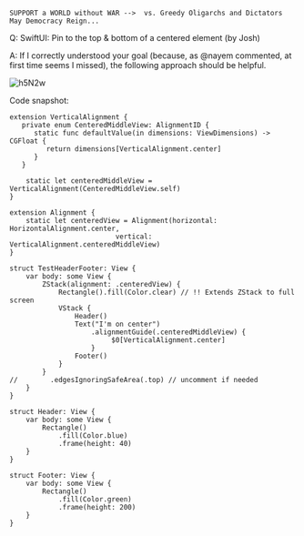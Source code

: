 ```
SUPPORT a WORLD without WAR -->  vs. Greedy Oligarchs and Dictators
May Democracy Reign... 
```

Q: SwiftUI: Pin to the top & bottom of a centered element (by Josh)

A: If I correctly understood your goal (because, as @nayem commented, at first time seems I missed), the following approach should be helpful.

![h5N2w](https://user-images.githubusercontent.com/62171579/173222385-642c1bff-4cc9-4314-8c18-a5f00aa4ffbb.png)

Code snapshot:

    extension VerticalAlignment {
       private enum CenteredMiddleView: AlignmentID {
          static func defaultValue(in dimensions: ViewDimensions) -> CGFloat {
             return dimensions[VerticalAlignment.center]
          }
       }
    
        static let centeredMiddleView = VerticalAlignment(CenteredMiddleView.self)
    }
    
    extension Alignment {
        static let centeredView = Alignment(horizontal: HorizontalAlignment.center, 
                              vertical: VerticalAlignment.centeredMiddleView)
    }
    
    struct TestHeaderFooter: View {
        var body: some View {
            ZStack(alignment: .centeredView) {
                Rectangle().fill(Color.clear) // !! Extends ZStack to full screen
                VStack {
                    Header()
                    Text("I'm on center")
                        .alignmentGuide(.centeredMiddleView) { 
                             $0[VerticalAlignment.center]
                        }
                    Footer()
                }
            }
    //        .edgesIgnoringSafeArea(.top) // uncomment if needed
        }
    }
    
    struct Header: View {
        var body: some View {
            Rectangle()
                .fill(Color.blue)
                .frame(height: 40)
        }
    }
    
    struct Footer: View {
        var body: some View {
            Rectangle()
                .fill(Color.green)
                .frame(height: 200)
        }
    }
    
